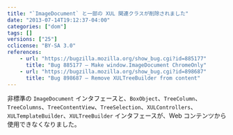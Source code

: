 ```yaml
---
title: "`ImageDocument` と一部の XUL 関連クラスが削除されました"
date: "2013-07-14T19:12:37-04:00"
categories: ["dom"]
tags: []
versions: ["25"]
cclicense: "BY-SA 3.0"
references:
    - url: "https://bugzilla.mozilla.org/show_bug.cgi?id=885177"
      title: "Bug 885177 – Make window.ImageDocument ChromeOnly"
    - url: "https://bugzilla.mozilla.org/show_bug.cgi?id=898687"
      title: "Bug 898687 – Remove XULTreeBuilder from content"
---
```

非標準の `ImageDocument` インタフェースと、`BoxObject`、`TreeColumn`、`TreeColumns`、`TreeContentView`、`TreeSelection`、`XULControllers`、`XULTemplateBuilder`、`XULTreeBuilder` インタフェースが、Web コンテンツから使用できなくなりました。
